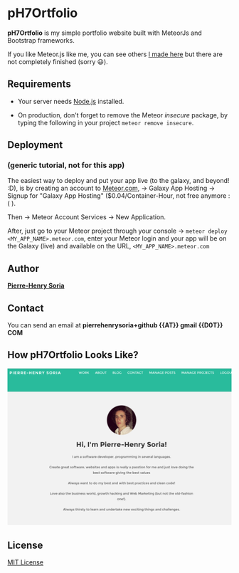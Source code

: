 # pH7Ortfolio

**pH7Ortfolio** is my simple portfolio website built with MeteorJs and Bootstrap frameworks.

If you like Meteor.js like me, you can see others [I made here](https://github.com/AwesomeMobileApps) but there are not completely finished (sorry :smiley:).


## Requirements

- Your server needs [Node.js](http://nodejs.org/) installed.

- On production, don't forget to remove the Meteor *insecure* package, by typing the following in your project `meteor remove insecure`.


## Deployment
### (generic tutorial, not for this app)

The easiest way to deploy and put your app live (to the galaxy, and beyond! :D), is by creating an account to [Meteor.com](https://www.meteor.com/sign-up), -> Galaxy App Hosting -> Signup for "Galaxy App Hosting" ($0.04/Container-Hour, not free anymore :( ).

Then -> Meteor Account Services -> New Application.

After, just go to your Meteor project through your console -> `meteor deploy <MY_APP_NAME>.meteor.com`, enter your Meteor login and your app will be on the Galaxy (live) and available on the URL, `<MY_APP_NAME>.meteor.com`


## Author

**[Pierre-Henry Soria](https://github.com/pH-7/)**


## Contact

You can send an email at **pierrehenrysoria+github {{AT}} gmail {{D0T}} COM**


## How pH7Ortfolio Looks Like?

![Screenshot of the About page](ph7ortfolio-about-page.png)


## License

[MIT License](http://opensource.org/licenses/mit-license.php)
